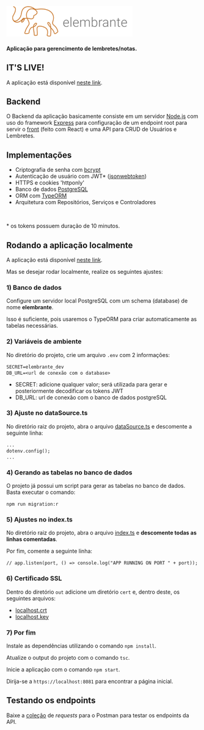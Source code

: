 <img src='./ElembranteLogo.png' width=330>

#### Aplicação para gerencimento de lembretes/notas.

## IT'S LIVE!

A aplicação está disponível [neste link](https://elembrante.vercel.app/).

## Backend

O Backend da aplicação basicamente consiste em um servidor [Node.js](https://nodejs.org/en) com uso do framework [Express](https://expressjs.com/pt-br/) para configuração de um endpoint root para servir o [front](https://github.com/jtspinelli/elembrante-react) (feito com React) e uma API para CRUD de Usuários e Lembretes.

## Implementações

- Criptografia de senha com [bcrypt](https://www.npmjs.com/package/bcrypt)
- Autenticação de usuário com JWT* ([jsonwebtoken](https://www.npmjs.com/package/jsonwebtoken))
- HTTPS e cookies 'httponly'
- Banco de dados [PostgreSQL](https://www.postgresql.org/)
- ORM com [TypeORM](https://typeorm.io/)
- Arquitetura com Repositórios, Serviços e Controladores

<br>

\* os tokens possuem duração de 10 minutos.

## Rodando a aplicação localmente

A aplicação está disponível [neste link](https://elembrante.vercel.app/).

Mas se desejar rodar localmente, realize os seguintes ajustes:

### 1) Banco de dados

Configure um servidor local PostgreSQL com um schema (database) de nome **elembrante**.

Isso é suficiente, pois usaremos o TypeORM para criar automaticamente as tabelas necessárias.

### 2) Variáveis de ambiente

No diretório do projeto, crie um arquivo `.env` com 2 informações:

```
SECRET=elembrante_dev 
DB_URL=<url de conexão com o database>
```

- SECRET: adicione qualquer valor; será utilizada para gerar e posteriormente decodificar os tokens JWT
- DB_URL: url de conexão com o banco de dados postgreSQL

### 3) Ajuste no dataSource.ts

No diretório raiz do projeto, abra o arquivo [dataSource.ts](https://github.com/jtspinelli/elembrante-backend/blob/master/src/dataSource.ts#L7) e descomente a seguinte linha:

```JS
...
dotenv.config();
...
```

### 4) Gerando as tabelas no banco de dados

O projeto já possui um script para gerar as tabelas no banco de dados.
Basta executar o comando:

```
npm run migration:r
```


### 5) Ajustes no index.ts

No diretório raiz do projeto, abra o arquivo [index.ts](https://github.com/jtspinelli/elembrante-backend/blob/master/src/index.ts) e **descomente todas as linhas comentadas**.

Por fim, comente a seguinte linha:

```JS
// app.listen(port, () => console.log("APP RUNNING ON PORT " + port));
```

### 6) Certificado SSL

Dentro do diretório `out` adicione um diretório `cert` e, dentro deste, os seguintes arquivos:

- [localhost.crt](https://drive.google.com/file/d/1veFWsZAqIo8ImnMF0Uj_a1uQO7L3lqNO/view?usp=share_link)
- [localhost.key](https://drive.google.com/file/d/1dSiFidCFtZv171C3JIZVe0TAC20KnEaH/view?usp=share_link)


### 7) Por fim

Instale as dependências utilizando o comando `npm install`.

Atualize o output do projeto com o comando `tsc`.

Inicie a aplicação com o comando `npm start`.

Dirija-se a `https://localhost:8081` para encontrar a página inicial.

## Testando os endpoints

Baixe a [coleção](https://drive.google.com/file/d/1AFydxLs-STYykDWChfveuvSfpsuS2rYF/view?usp=share_link) de _requests_ para o Postman para testar os endpoints da API.
